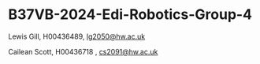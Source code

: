 # B37VB-2024-Edi-Robotics-Group-4
Lewis Gill, H00436489, lg2050@hw.ac.uk

Cailean Scott, H00436718 , cs2091@hw.ac.uk
